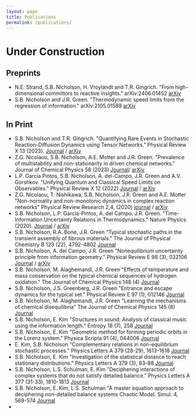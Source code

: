 ```yaml
---
layout: page
title: Publications
permalink: /publications/
---
```

# Under Construction
## Preprints

* N.E. Strand, S.B. Nicholson, H. Vroylandt and T.R. Gingrich. "From high-dimensional committors to reactive insights." arXiv:2406.01452 [arXiv](https://arxiv.org/pdf/2406.01452)
* S.B. Nicholson and J.R. Green. "Thermodynamic speed limits from the regression of information." arXiv:2105.01588 [arXiv](https://arxiv.org/abs/2105.01588)

## In Print
* S.B. Nicholson and T.R. Gingrich. "Quantifying Rare Events in Stochastic Reaction-Diffusion Dynamics using Tensor Networks." Physical Review X 13 (2023). [Journal](https://journals.aps.org/prx/abstract/10.1103/PhysRevX.13.041006) / [arXiv](https://arxiv.org/abs/2301.03717)
* Z.G. Nicolaou, S.B. Nicholson, A.E. Motter and J.R. Green. "Prevalence of multistability and non-stationarity in driven chemical networks." Journal of Chemical Physics 58 (2023) [Journal](https://pubs.aip.org/aip/jcp/article/158/22/225101/2895249/Prevalence-of-multistability-and-nonstationarity)/ [arXiv](https://arxiv.org/abs/2306.09408)
* L.P. Garcia Pintos, S.B. Nicholson, A. del-Campo, J.R. Green and A.V. Gorshkov. "Unifying Quantum and Classical Speed Limits on Observables." Physical Review X 12 (2022) [Journal](https://journals.aps.org/prx/abstract/10.1103/PhysRevX.12.011038) / [arXiv](https://arxiv.org/abs/2108.04261)
* Z.G. Nicolaou, T. Nishikawa, S.B. Nicholson, J.R. Green and A.E. Motter "Non-normality and non-monotonic dynamics in complex reaction networks" Physical Review Research 2,4, (2020) [journal](https://journals.aps.org/prresearch/abstract/10.1103/PhysRevResearch.2.043059) / [arXiv](https://arxiv.org/abs/2008.09616)
* S.B. Nicholson, L.P. Garcia-Pintos, A. del Campo, J.R. Green. "Time-Information Uncertainty Relations in Thermodynamics." Nature Physics (2020). [Journal](https://www.nature.com/articles/s41567-020-0981-y) / [arXiv](https://arxiv.org/pdf/2001.05418)
* S.B. Nicholson, R.A. Bone, J.R. Green "Typical stochastic paths in the transient assembly of fibrous materials." The Journal of Physical Chemistry B 123 (22), 4792-4802 [Journal](https://pubs.acs.org/doi/abs/10.1021/acs.jpcb.9b02811)
* S.B. Nicholson, A. del Campo, J.R. Green "Nonequilibrium uncertainty principle from information geometry." Physical Review E 98 (3), 032106 [Journal](https://journals.aps.org/pre/abstract/10.1103/PhysRevE.98.032106) / [arXiv](https://arxiv.org/abs/1801.02242)
* S.B. Nicholson, M. Alaghemandi, J.R. Green "Effects of temperature and mass conservation on the typical chemical sequences of hydrogen oxidation." The Journal of Chemical Physics 148 (4) [Journal](https://pubs.aip.org/aip/jcp/article/148/4/044102/75400)
* S.B. Nicholson, J.S. Greenberg, J.R. Green "Entrance and escape dynamics for the typical set." Physical Review E 97 (1), 012146 [Journal](https://journals.aps.org/pre/abstract/10.1103/PhysRevE.97.012146)
* S.B. Nicholson, M. Alaghemandi, J.R. Green "Learning the mechanisms of chemical disequilibria" The Journal of Chemical Physics 145 (8) [Journal](https://pubs.aip.org/aip/jcp/article-abstract/145/8/084112/561839/Learning-the-mechanisms-of-chemical-disequilibria?redirectedFrom=fulltext)
* S.B. Nicholson, E. Kim "Structures in sound: Analysis of classical music using the information length." Entropy 18 (7), 258 [Journal](https://www.mdpi.com/1099-4300/18/7/258)
* S.B. Nicholson, E. Kim "Geometric method for forming periodic orbits in the Lorenz system." Physica Scripta 91 (4), 044006 [Journal](https://iopscience.iop.org/article/10.1088/0031-8949/91/4/044006/meta)
* E. Kim, S.B. Nicholson "Complementary relations in non-equilibrium stochastic processes." Physics Letters A 379 (28-29), 1613-1618 [Journal](https://www.sciencedirect.com/science/article/pii/S0375960115003734)
* S.B. Nicholson, E. Kim "Investigation of the statistical distance to reach stationary distributions." Physics Letters A 379 (3), 83-88 [Journal](https://www.sciencedirect.com/science/article/pii/S0375960114011104)
* S.B. Nicholson, L.S. Schulman, E. Kim "Deciphering interactions of complex systems that do not satisfy detailed balance." Physics Letters A 377 (31-33), 1810-1813 [Journal](https://www.sciencedirect.com/science/article/pii/S0375960113005240)
* S.B. Nicholson, E. Kim, L.S. Schulman "A master equation approach to deciphering non-detailed balance systems Chaotic Model. Simul. 4, 569-574 [Journal](http://www.cmsim.eu/papers_pdf/october_2012_papers/3_CMSIM_2012_Nicholson_Kim_Schulman_4_569-574.pdf)
* 
